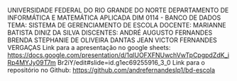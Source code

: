 UNIVERSIDADE FEDERAL DO RIO GRANDE DO NORTE
DEPARTAMENTO DE INFORMÁTICA E MATEMÁTICA APLICADA
DIM 0114 - BANCO DE DADOS
TEMA: SISTEMA DE GERENCIAMENTO DE ESCOLA
DOCENTE: MARIANNE BATISTA DINIZ DA SILVA
DISCENTES:
ANDRÉ AUGUSTO FERNANDES
BRENDA STEPHANIE DE OLIVEIRA DANTAS
JEAN VICTOR FERNANDES VERGAÇAS
Link para a apresentação no google sheets:
https://docs.google.com/presentation/d/1qlUOFXFNUwchVwTpCpgpdZdK_iRp4MYJy09T7m
Br2iY/edit#slide=id.g1ec69255916_3_0
Link para o repositório no Github:
https://github.com/andrefernandeslp1/bd-escola
